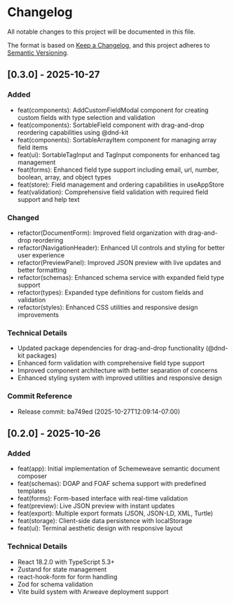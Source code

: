 # Changelog

All notable changes to this project will be documented in this file.

The format is based on [Keep a Changelog](https://keepachangelog.com/en/1.0.0/),
and this project adheres to [Semantic Versioning](https://semver.org/spec/v2.0.0.html).

## [0.3.0] - 2025-10-27

### Added

- feat(components): AddCustomFieldModal component for creating custom fields with type selection and validation
- feat(components): SortableField component with drag-and-drop reordering capabilities using @dnd-kit
- feat(components): SortableArrayItem component for managing array field items
- feat(ui): SortableTagInput and TagInput components for enhanced tag management
- feat(forms): Enhanced field type support including email, url, number, boolean, array, and object types
- feat(store): Field management and ordering capabilities in useAppStore
- feat(validation): Comprehensive field validation with required field support and help text

### Changed

- refactor(DocumentForm): Improved field organization with drag-and-drop reordering
- refactor(NavigationHeader): Enhanced UI controls and styling for better user experience
- refactor(PreviewPanel): Improved JSON preview with live updates and better formatting
- refactor(schemas): Enhanced schema service with expanded field type support
- refactor(types): Expanded type definitions for custom fields and validation
- refactor(styles): Enhanced CSS utilities and responsive design improvements

### Technical Details

- Updated package dependencies for drag-and-drop functionality (@dnd-kit packages)
- Enhanced form validation with comprehensive field type support
- Improved component architecture with better separation of concerns
- Enhanced styling system with improved utilities and responsive design

### Commit Reference

- Release commit: ba749ed (2025-10-27T12:09:14-07:00)

## [0.2.0] - 2025-10-26

### Added

- feat(app): Initial implementation of Schemeweave semantic document composer
- feat(schemas): DOAP and FOAF schema support with predefined templates
- feat(forms): Form-based interface with real-time validation
- feat(preview): Live JSON preview with instant updates
- feat(export): Multiple export formats (JSON, JSON-LD, XML, Turtle)
- feat(storage): Client-side data persistence with localStorage
- feat(ui): Terminal aesthetic design with responsive layout

### Technical Details

- React 18.2.0 with TypeScript 5.3+
- Zustand for state management
- react-hook-form for form handling
- Zod for schema validation
- Vite build system with Arweave deployment support
